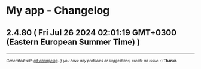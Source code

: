 # My app - Changelog

## 2.4.80  ( Fri Jul 26 2024 02:01:19 GMT+0300 (Eastern European Summer Time) )



---
<sub><sup>*Generated with [git-changelog](https://github.com/rafinskipg/git-changelog). If you have any problems or suggestions, create an issue.* :) **Thanks** </sub></sup>
